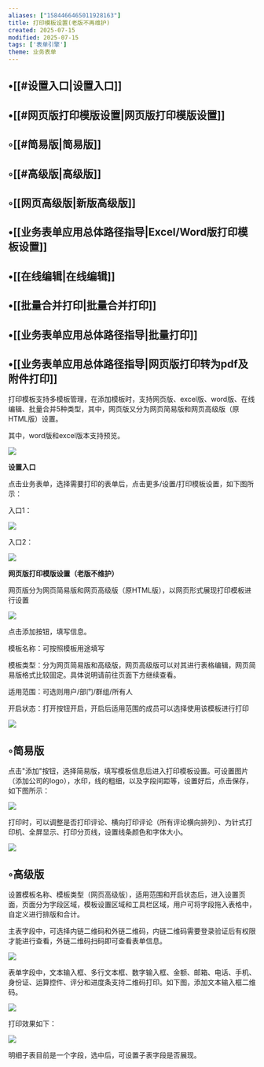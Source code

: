 ```yaml
---
aliases: ["1584466465011928163"]
title: 打印模板设置(老版不再维护)
created: 2025-07-15
modified: 2025-07-15
tags: ['表单引擎']
theme: 业务表单
---
```


## •[[#设置入口|设置入口]]

## •[[#网页版打印模版设置|网页版打印模版设置]]

## ◦[[#简易版|简易版]]

## ◦[[#高级版|高级版]]

## ◦[[网页高级版|新版高级版]]

## •[[业务表单应用总体路径指导|Excel/Word版打印模板设置]]

## •[[在线编辑|在线编辑]]

## •[[批量合并打印|批量合并打印]]

## •[[业务表单应用总体路径指导|批量打印]]

## •[[业务表单应用总体路径指导|网页版打印转为pdf及附件打印]]

打印模板支持多模板管理，在添加模板时，支持网页版、excel版、word版、在线编辑、批量合并5种类型，其中，网页版又分为网页简易版和网页高级版（原HTML版）设置。

其中，word版和excel版本支持预览。

![](https://myhelpdoc.oss-cn-heyuan.aliyuncs.com/mdimages/3d8efa3dbbd76ddd6f88297858f3d529.jpg)

**设置入口**

点击业务表单，选择需要打印的表单后，点击更多/设置/打印模板设置，如下图所示：

入口1：

![](https://myhelpdoc.oss-cn-heyuan.aliyuncs.com/mdimages/3e9692788f108c3cf13119de38a24beb.jpg)

入口2：

![](https://myhelpdoc.oss-cn-heyuan.aliyuncs.com/mdimages/67ad6211664c473418a1070d0086d408.jpg)

**网页版打印模版设置（老版不维护）**

网页版分为网页简易版和网页高级版（原HTML版），以网页形式展现打印模板进行设置

![](https://myhelpdoc.oss-cn-heyuan.aliyuncs.com/mdimages/0fa73641ce6c4c88f7967de98fca865c.jpg)

点击添加按钮，填写信息。

模板名称：可按照模板用途填写

模板类型：分为网页简易版和高级版，网页高级版可以对其进行表格编辑，网页简易版格式比较固定。具体说明请前往页面下方继续查看。

适用范围：可选则用户/部门/群组/所有人

开启状态：打开按钮开启，开启后适用范围的成员可以选择使用该模板进行打印

![](https://myhelpdoc.oss-cn-heyuan.aliyuncs.com/mdimages/2ff2881d4baed686746725275fdac97a.jpg)

## ◦简易版

点击"添加"按钮，选择简易版，填写模板信息后进入打印模板设置。可设置图片（添加公司的logo），水印，线的粗细，以及字段间距等，设置好后，点击保存，如下图所示：

![](https://myhelpdoc.oss-cn-heyuan.aliyuncs.com/mdimages/d5c1f02e246e1cff804b335e59ce3386.jpg)

打印时，可以调整是否打印评论、横向打印评论（所有评论横向排列）、为针式打印机、全屏显示、打印分页线，设置线条颜色和字体大小。

![](https://myhelpdoc.oss-cn-heyuan.aliyuncs.com/mdimages/cc8ed5a52550b3ef7a4fe577abdbfbf8.jpg)

## ◦高级版

设置模板名称、模板类型（网页高级版），适用范围和开启状态后，进入设置页面，页面分为字段区域，模板设置区域和工具栏区域，用户可将字段拖入表格中，自定义进行排版和合计。

主表字段中，可选择内链二维码和外链二维码，内链二维码需要登录验证后有权限才能进行查看，外链二维码扫码即可查看表单信息。

![](https://myhelpdoc.oss-cn-heyuan.aliyuncs.com/mdimages/1ed958f762fbe9970e8c5bb144fa9cd2.jpg)

表单字段中，文本输入框、多行文本框、数字输入框、金额、邮箱、电话、手机、身份证、运算控件、评分和进度条支持二维码打印。如下图，添加文本输入框二维码。

![](https://myhelpdoc.oss-cn-heyuan.aliyuncs.com/mdimages/d11fb560308c12429c8d1be38524cfef.jpg)

打印效果如下：

![](https://myhelpdoc.oss-cn-heyuan.aliyuncs.com/mdimages/48337aa925ea13ceca12e8f9ba73e7fe.jpg)

明细子表目前是一个字段，选中后，可设置子表字段是否展现。

